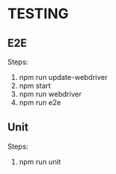 # TESTING

## E2E
  Steps:
  1. npm run update-webdriver
  2. npm start
  3. npm run webdriver
  4. npm run e2e

## Unit
  Steps:
  1. npm run unit
